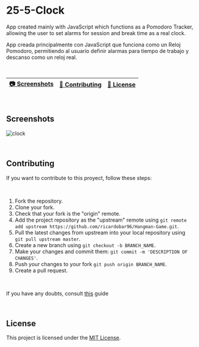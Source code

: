 # 25-5-Clock
App created mainly with JavaScript which functions as a Pomodoro Tracker, allowing the user to set alarms for session and break time as a real clock.

App creada principalmente con JavaScript que funciona como un Reloj Pomodoro, permitiendo al usuario definir alarmas para tiempo de trabajo y descanso como un reloj real.

<br>

| [:camera: Screenshots](#screenshots) | [🤝 Contributing](#contributing) | [🔖 License](#license) |
|  -------- | ----------- | ----------- |

<br>

## Screenshots

![clock](https://github.com/ricardobar96/25-5-Clock/assets/73242474/13116f12-6907-44cf-9091-ca304fc9c717)

<br>

## Contributing
If you want to contribute to this proyect, follow these steps:

<br>

1. Fork the repository.
3. Clone your fork.
4. Check that your fork is the "origin" remote.
5. Add the project repository as the "upstream" remote using `git remote add upstream https://github.com/ricardobar96/Hangman-Game.git`.
6. Pull the latest changes from upstream into your local repository using `git pull upstream master`.
7. Create a new branch using `git checkout -b BRANCH_NAME`.
8. Make your changes and commit them: `git commit -m 'DESCRIPTION OF CHANGES'`.
9. Push your changes to your fork `git push origin BRANCH_NAME`.
10. Create a pull request.
 
<br>

If you have any doubts, consult [this](https://www.dataschool.io/how-to-contribute-on-github/) guide

<br>

## License
This project is licensed under the [MIT License](LICENSE).
